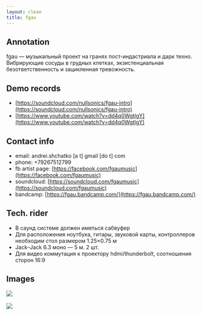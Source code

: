 ```yaml
---
layout: clean
title: fgau
---
```


## Annotation

fgau — музыкальный проект на гранях пост-индастриала и дарк техно. Вибрирующие сосуды в грудных
клетках, экзистенциальная безответственность и зацикленная тревожность.

## Demo records

- [https://soundcloud.com/nullsonics/fgau-intro](https://soundcloud.com/nullsonics/fgau-intro)
- [https://www.youtube.com/watch?v=dd4q0WgtlgY](https://www.youtube.com/watch?v=dd4q0WgtlgY)

## Contact info

- email: andrei.shchatko [a t] gmail [do t] com
- phone: +79267512799
- fb artist page: [https://facebook.com/fgaumusic](https://facebook.com/fgaumusic)
- soundcloud: [https://soundcloud.com/fgaumusic](https://soundcloud.com/fgaumusic)
- bandcamp: [https://fgau.bandcamp.com/](https://fgau.bandcamp.com/)

## Tech. rider

- В саунд системе должен иметься сабвуфер
- Для расположения ноутбука, гитары, звуковой карты, контроллеров необходим стол размером 1.25×0.75 м 
- Jack–Jack 6.3 моно — 5 м. 2 шт.
- Для видео коммутация к проектору hdmi/thunderbolt, соотношения сторон 16:9

## Images

<a href="/img/fgau/1.jpg" target="_blank"><img src="/img/fgau/1.jpg"></a>
<br/><br/>
<a href="/img/fgau/2.jpg" target="_blank"><img src="/img/fgau/2.jpg"></a>
